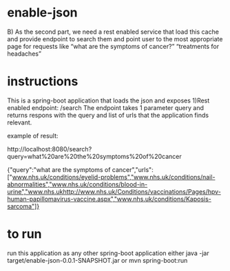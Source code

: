 # enable-json
B) As the second part, we need a rest enabled service that load this cache and provide endpoint to search them and point user to the most appropriate page for requests like “what are the symptoms of cancer?” “treatments for headaches”

# instructions
This is a spring-boot application that loads the json and exposes 1)Rest enabled endpoint:
/search 
The endpoint takes 1 parameter query and returns respons with the query and list of urls that the application finds relevant.

example of result:

http://localhost:8080/search?query=what%20are%20the%20symptoms%20of%20cancer

{"query":"what are the symptoms of cancer","urls":["www.nhs.uk/conditions/eyelid-problems","www.nhs.uk/conditions/nail-abnormalities","www.nhs.uk/conditions/blood-in-urine","www.nhs.ukhttp://www.nhs.uk/Conditions/vaccinations/Pages/hpv-human-papillomavirus-vaccine.aspx","www.nhs.uk/conditions/Kaposis-sarcoma"]}

# to run
run this application as any other spring-boot application 
either 
java -jar target/enable-json-0.0.1-SNAPSHOT.jar
or 
mvn spring-boot:run 
